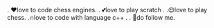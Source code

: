  . ❤️love to code chess engines.
  . 💕love to play scratch .
  .😍love to play chess.
  .🔥love to code with language c++ .
  . 🙏do follow me.
